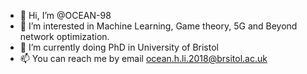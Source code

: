 - 👋 Hi, I’m @OCEAN-98
- 👀 I’m interested in Machine Learning, Game theory, 5G and Beyond network optimization.
- 🌱 I’m currently doing PhD in University of Bristol
- 📫 You can reach me by email ocean.h.li.2018@brsitol.ac.uk

<!---
OCEAN-98/OCEAN-98 is a ✨ special ✨ repository because its `README.md` (this file) appears on your GitHub profile.
You can click the Preview link to take a look at your changes.
--->
